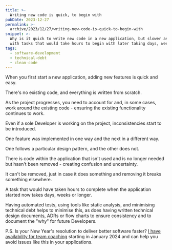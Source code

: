 ```yaml
---
title: >-
  Writing new code is quick, to begin with
pubDate: 2023-12-27
permalink: >-
  archive/2023/12/27/writing-new-code-is-quick-to-begin-with
snippet: >-
  Why is it quick to write new code in a new application, but slower as the project progresses,
  with tasks that would take hours to begin with later taking days, weeks or longer.
tags:
  - software-development
  - technical-debt
  - clean-code
---
```


When you first start a new application, adding new features is quick and easy.

There's no existing code, and everything is written from scratch.

As the project progresses, you need to account for and, in some cases, work around the existing code - ensuring the existing functionality continues to work.

Even if a sole Developer is working on the project, inconsistencies start to be introduced.

One feature was implemented in one way and the next in a different way.

One follows a particular design pattern, and the other does not.

There is code within the application that isn't used and is no longer needed but hasn't been removed - creating confusion and uncertainty.

It can't be removed, just in case it does something and removing it breaks something elsewhere.

A task that would have taken hours to complete when the application started now takes days, weeks or longer.

Having automated tests, using tools like static analysis, and minimising technical debt helps to minimise this, as does having written technical design documents, ADRs or flow charts to ensure consistency and to document the "why" for future Developers.

P.S. Is your New Year's resolution to deliver better software faster? [I have availability for team coaching][team coaching] starting in January 2024 and can help you avoid issues like this in your applications.

[team coaching]: {{site.url}}/team-coaching

